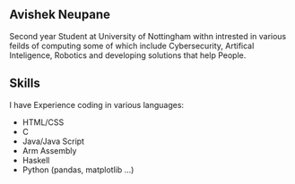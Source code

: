## Avishek Neupane
Second year Student at University of Nottingham withn intrested in various feilds of computing some of which include Cybersecurity, Artifical Inteligence, Robotics and developing solutions that help People.
## Skills
I have Experience coding in various languages:
- HTML/CSS
- C
- Java/Java Script
- Arm Assembly
- Haskell
- Python (pandas, matplotlib ...)

